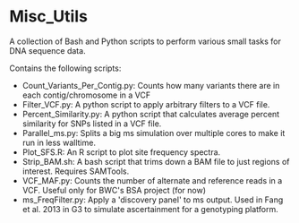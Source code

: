 Misc_Utils
==========

A collection of Bash and Python scripts to perform various small tasks for DNA sequence data.

Contains the following scripts:
- Count_Variants_Per_Contig.py: Counts how many variants there are in each contig/chromosome in a VCF
- Filter_VCF.py: A python script to apply arbitrary filters to a VCF file.
- Percent_Similarity.py: A python script that calculates average percent similarity for SNPs listed in a VCF file.
- Parallel_ms.py: Splits a big ms simulation over multiple cores to make it run in less walltime.
- Plot_SFS.R: An R script to plot site frequency spectra.
- Strip_BAM.sh: A bash script that trims down a BAM file to just regions of interest. Requires SAMTools.
- VCF_MAF.py: Counts the number of alternate and reference reads in a VCF. Useful only for BWC's BSA project (for now)
- ms_FreqFilter.py: Apply a 'discovery panel' to ms output. Used in Fang et al. 2013 in G3 to simulate ascertainment for a genotyping platform.
